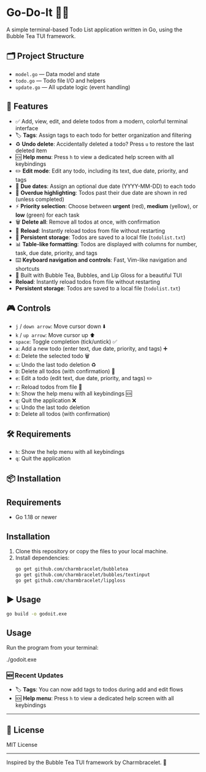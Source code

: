 # Go-Do-It 📝✨

A simple terminal-based Todo List application written in Go, using the Bubble Tea TUI framework.

## 🗂️ Project Structure
- `model.go` — Data model and state
- `todo.go` — Todo file I/O and helpers
- `update.go` — All update logic (event handling)
## 🚀 Features
- ✅ Add, view, edit, and delete todos from a modern, colorful terminal interface
- 🏷️ **Tags**: Assign tags to each todo for better organization and filtering
- ♻️ **Undo delete**: Accidentally deleted a todo? Press `u` to restore the last deleted item
- 🆘 **Help menu**: Press `h` to view a dedicated help screen with all keybindings
- ✏️ **Edit mode**: Edit any todo, including its text, due date, priority, and tags
- 📅 **Due dates**: Assign an optional due date (YYYY-MM-DD) to each todo
- 🔴 **Overdue highlighting**: Todos past their due date are shown in red (unless completed)
- ⚡ **Priority selection**: Choose between **urgent** (red), **medium** (yellow), or **low** (green) for each task
- 🗑️ **Delete all**: Remove all todos at once, with confirmation
- 🔄 **Reload**: Instantly reload todos from file without restarting
- 💾 **Persistent storage**: Todos are saved to a local file (`todolist.txt`)
- 📊 **Table-like formatting**: Todos are displayed with columns for number, task, due date, priority, and tags
- ⌨️ **Keyboard navigation and controls**: Fast, Vim-like navigation and shortcuts
- 🎨 Built with Bubble Tea, Bubbles, and Lip Gloss for a beautiful TUI
- **Reload**: Instantly reload todos from file without restarting
- **Persistent storage**: Todos are saved to a local file (`todolist.txt`)
## 🎮 Controls
- `j` / `down arrow`: Move cursor down ⬇️
- `k` / `up arrow`: Move cursor up ⬆️
- `space`: Toggle completion (tick/untick) ✅
- `a`: Add a new todo (enter text, due date, priority, and tags) ➕
- `d`: Delete the selected todo 🗑️
- `u`: Undo the last todo deletion ♻️
- `D`: Delete all todos (with confirmation) 🚨
- `e`: Edit a todo (edit text, due date, priority, and tags) ✏️
- `r`: Reload todos from file 🔄
- `h`: Show the help menu with all keybindings 🆘
- `q`: Quit the application ❌
- `u`: Undo the last todo deletion
- `D`: Delete all todos (with confirmation)
## 🛠️ Requirements
- `h`: Show the help menu with all keybindings
- `q`: Quit the application
## 📦 Installation
## Requirements

- Go 1.18 or newer

## Installation

1. Clone this repository or copy the files to your local machine.
2. Install dependencies:
   ```sh
   go get github.com/charmbracelet/bubbletea
   go get github.com/charmbracelet/bubbles/textinput
   go get github.com/charmbracelet/lipgloss
   ```
## ▶️ Usage
   ```sh
   go build -o godoit.exe
   ```

## Usage

Run the program from your terminal:

./godoit.exe

### 🆕 Recent Updates
- 🏷️ **Tags**: You can now add tags to todos during add and edit flows
- 🆘 **Help menu**: Press `h` to view a dedicated help screen with all keybindings
---

## 📄 License

MIT License

---
Inspired by the Bubble Tea TUI framework by Charmbracelet. 🍵